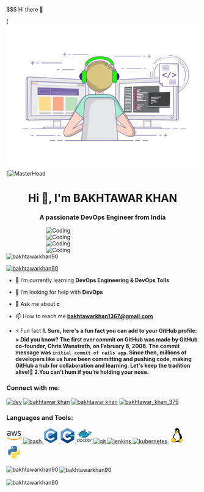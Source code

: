 $$$  Hi there 👋

<!--
**Bakhtawarkhan90/Bakhtawarkhan90** is a ✨ _special_ ✨ repository because its `README.md` (this file) appears on your GitHub profile.

Here are some ideas to get you started:

- 🔭 I’m currently working on ...
- 🌱 I’m currently learning ...
- 👯 I’m looking to collaborate on ...
- 🤔 I’m looking for help with ...
- 💬 Ask me about ...
- 📫 How to reach me: ...
- 😄 Pronouns: ...
- ⚡ Fun fact: ...
-->
[![MasterHead](https://raw.githubusercontent.com/mikonoid/mikonoid/main/images/gifs/coder3.gif)
[![MasterHead](https://camo.githubusercontent.com/65de73171b032a2f5ecaaa4393f8d488cf9c85563947105f54bc7941a10f0f0b/68747470733a2f2f6d656469612e74656e6f722e636f6d2f726550446644574f33586f41414141642f6861636b696e672e676966)
<h1 align="center">Hi 👋, I'm BAKHTAWAR KHAN</h1>
<h3 align="center">A passionate DevOps Engineer from India</h3>
<img align="right" alt="Coding" width="400" src="https://liveimages.algoworks.com/new-algoworks/wp-content/uploads/2022/05/31103033/devOps-cloud-native.gif">
<img align="right" alt="Coding" width="400" src="https://simplecoding.dev/assets/devops.gif">

<img align="right" alt="Coding" width="400" src="https://149695847.v2.pressablecdn.com/wp-content/uploads/2019/03/cloudd.gif"> <br>
<img align="right" alt="Coding" width="400" src="https://www.hfsolutions.cl/assets/img/gifs/ilustracion-devops.gif">
<p align="left"> <img src="https://komarev.com/ghpvc/?username=bakhtawarkhan90&label=Profile%20views&color=0e75b6&style=flat" alt="bakhtawarkhan90" /> </p>

<p align="left"> <a href="https://github.com/ryo-ma/github-profile-trophy"><img src="https://github-profile-trophy.vercel.app/?username=bakhtawarkhan90" alt="bakhtawarkhan90" /></a> </p>

- 🌱 I’m currently learning **DevOps Engineering & DevOps Tolls**

- 🤝 I’m looking for help with **DevOps**

- 💬 Ask me about **c**

- 📫 How to reach me **bakhtawarkhan1367@gmail.com**

- ⚡ Fun fact **1. Sure, here's a fun fact you can add to your GitHub profile: > **Did you know?** The **first ever commit** on GitHub was made by GitHub co-founder, Chris Wanstrath, on February 8, 2008. The commit message was `initial commit of rails app`. Since then, millions of developers like us have been committing and pushing code, making GitHub a hub for collaboration and learning. Let's keep the tradition alive!🚀                                                                                                                                                                                                      2.You can’t hum if you’re holding your nose.**

<h3 align="left">Connect with me:</h3>
<p align="left">
<a href="https://dev.to/dev" target="blank"><img align="center" src="https://raw.githubusercontent.com/rahuldkjain/github-profile-readme-generator/master/src/images/icons/Social/devto.svg" alt="dev" height="30" width="40" /></a>
<a href="https://linkedin.com/in/bakhtawar khan" target="blank"><img align="center" src="https://raw.githubusercontent.com/rahuldkjain/github-profile-readme-generator/master/src/images/icons/Social/linked-in-alt.svg" alt="bakhtawar khan" height="30" width="40" /></a>
<a href="https://fb.com/bakhtawar khan" target="blank"><img align="center" src="https://raw.githubusercontent.com/rahuldkjain/github-profile-readme-generator/master/src/images/icons/Social/facebook.svg" alt="bakhtawar khan" height="30" width="40" /></a>
<a href="https://instagram.com/bakhtawar_khan_375" target="blank"><img align="center" src="https://raw.githubusercontent.com/rahuldkjain/github-profile-readme-generator/master/src/images/icons/Social/instagram.svg" alt="bakhtawar_khan_375" height="30" width="40" /></a>
</p>

<h3 align="left">Languages and Tools:</h3>
<p align="left"> <a href="https://aws.amazon.com" target="_blank" rel="noreferrer"> <img src="https://raw.githubusercontent.com/devicons/devicon/master/icons/amazonwebservices/amazonwebservices-original-wordmark.svg" alt="aws" width="40" height="40"/> </a> <a href="https://www.gnu.org/software/bash/" target="_blank" rel="noreferrer"> <img src="https://www.vectorlogo.zone/logos/gnu_bash/gnu_bash-icon.svg" alt="bash" width="40" height="40"/> </a> <a href="https://www.cprogramming.com/" target="_blank" rel="noreferrer"> <img src="https://raw.githubusercontent.com/devicons/devicon/master/icons/c/c-original.svg" alt="c" width="40" height="40"/> </a> <a href="https://www.w3schools.com/cpp/" target="_blank" rel="noreferrer"> <img src="https://raw.githubusercontent.com/devicons/devicon/master/icons/cplusplus/cplusplus-original.svg" alt="cplusplus" width="40" height="40"/> </a> <a href="https://www.docker.com/" target="_blank" rel="noreferrer"> <img src="https://raw.githubusercontent.com/devicons/devicon/master/icons/docker/docker-original-wordmark.svg" alt="docker" width="40" height="40"/> </a> <a href="https://git-scm.com/" target="_blank" rel="noreferrer"> <img src="https://www.vectorlogo.zone/logos/git-scm/git-scm-icon.svg" alt="git" width="40" height="40"/> </a> <a href="https://www.jenkins.io" target="_blank" rel="noreferrer"> <img src="https://www.vectorlogo.zone/logos/jenkins/jenkins-icon.svg" alt="jenkins" width="40" height="40"/> </a> <a href="https://kubernetes.io" target="_blank" rel="noreferrer"> <img src="https://www.vectorlogo.zone/logos/kubernetes/kubernetes-icon.svg" alt="kubernetes" width="40" height="40"/> </a> <a href="https://www.linux.org/" target="_blank" rel="noreferrer"> <img src="https://raw.githubusercontent.com/devicons/devicon/master/icons/linux/linux-original.svg" alt="linux" width="40" height="40"/> </a> <a href="https://www.python.org" target="_blank" rel="noreferrer"> <img src="https://raw.githubusercontent.com/devicons/devicon/master/icons/python/python-original.svg" alt="python" width="40" height="40"/> </a> </p>

<p><img align="left" src="https://github-readme-stats.vercel.app/api/top-langs?username=bakhtawarkhan90&show_icons=true&locale=en&layout=compact" alt="bakhtawarkhan90" /></p>

<p>&nbsp;<img align="center" src="https://github-readme-stats.vercel.app/api?username=bakhtawarkhan90&show_icons=true&locale=en" alt="bakhtawarkhan90" /></p>

<p><img align="center" src="https://github-readme-streak-stats.herokuapp.com/?user=bakhtawarkhan90&" alt="bakhtawarkhan90" /></p>
